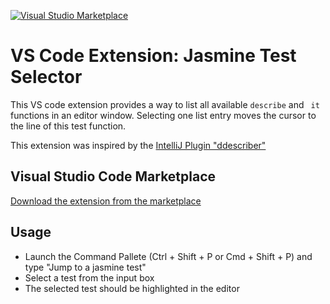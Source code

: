 
[![Visual Studio Marketplace](https://img.shields.io/vscode-marketplace/d/Mokkapps.jasmine-test-selector.svg)](https://marketplace.visualstudio.com/items?itemName=Mokkapps.jasmine-test-selector)

# VS Code Extension: Jasmine Test Selector

This VS code extension provides a way to list all available ```describe``` and ```
it``` functions in an editor window. Selecting one list entry moves the cursor to the line of this test function.

This extension was inspired by the [IntelliJ Plugin "ddescriber"](https://plugins.jetbrains.com/plugin/7233-ddescriber-for-jasmine)

## Visual Studio Code Marketplace
[Download the extension from the marketplace](https://marketplace.visualstudio.com/items?itemName=Mokkapps.jasmine-test-selector#overview)

## Usage

* Launch the Command Pallete (Ctrl + Shift + P or Cmd + Shift + P) and type "Jump to a jasmine test"
* Select a test from the input box
* The selected test should be highlighted in the editor

